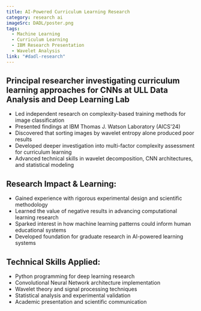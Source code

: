 ```yaml
---
title: AI-Powered Curriculum Learning Research
category: research ai
imageSrc: DADL/poster.png
tags:
  - Machine Learning
  - Curriculum Learning
  - IBM Research Presentation
  - Wavelet Analysis
link: "#dadl-research"
---
```


## Principal researcher investigating curriculum learning approaches for CNNs at ULL Data Analysis and Deep Learning Lab

- Led independent research on complexity-based training methods for image classification
- Presented findings at IBM Thomas J. Watson Laboratory (AICS'24)
- Discovered that sorting images by wavelet entropy alone produced poor results
- Developed deeper investigation into multi-factor complexity assessment for curriculum learning
- Advanced technical skills in wavelet decomposition, CNN architectures, and statistical modeling

## Research Impact & Learning:
- Gained experience with rigorous experimental design and scientific methodology
- Learned the value of negative results in advancing computational learning research
- Sparked interest in how machine learning patterns could inform human educational systems
- Developed foundation for graduate research in AI-powered learning systems

## Technical Skills Applied:
- Python programming for deep learning research
- Convolutional Neural Network architecture implementation
- Wavelet theory and signal processing techniques
- Statistical analysis and experimental validation
- Academic presentation and scientific communication